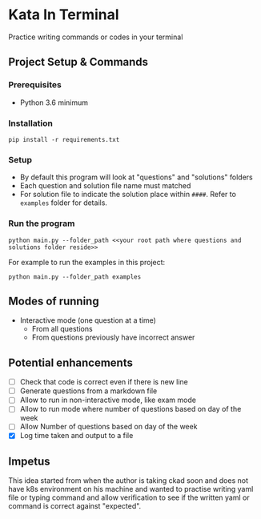 # Kata In Terminal

Practice writing commands or codes in your terminal

## Project Setup & Commands

### Prerequisites

* Python 3.6 minimum

### Installation

```shell
pip install -r requirements.txt
```

### Setup

* By default this program will look at "questions" and "solutions" folders
* Each question and solution file name must matched
* For solution file to indicate the solution place within `####`. Refer to `examples` folder for details.  

### Run the program

```shell
python main.py --folder_path <<your root path where questions and solutions folder reside>>
```

For example to run the examples in this project:

```shell
python main.py --folder_path examples
```

## Modes of running

* Interactive mode (one question at a time)
    * From all questions
    * From questions previously have incorrect answer

## Potential enhancements

- [ ] Check that code is correct even if there is new line
- [ ] Generate questions from a markdown file
- [ ] Allow to run in non-interactive mode, like exam mode
- [ ] Allow to run mode where number of questions based on day of the week
- [ ] Allow Number of questions based on day of the week
- [X] Log time taken and output to a file

## Impetus

This idea started from when the author is taking ckad soon and does not have k8s environment on his machine and wanted to practise writing yaml file or typing command and allow verification to see if the written yaml or command is correct against "expected".
